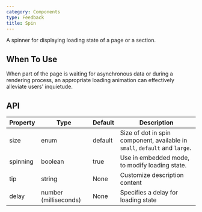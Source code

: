 ```yaml
---
category: Components
type: Feedback
title: Spin
---
```


A spinner for displaying loading state of a page or a section.

## When To Use

When part of the page is waiting for asynchronous data or during a rendering process, an appropriate loading animation can effectively alleviate users' inquietude.

## API

| Property      | Type           | Default      | Description         |
|------------|----------------|-------------|--------------|
| size       | enum           | default     | Size of dot in spin component, available in `small`, `default` and `large`. |
| spinning   | boolean        | true        | Use in embedded mode, to modify loading state. |
| tip    | string        | None        | Customize description content  |
| delay | number (milliseconds) | None | Specifies a delay for loading state |

